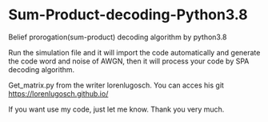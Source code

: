 # Sum-Product-decoding-Python3.8
Belief prorogation(sum-product) decoding algorithm by python3.8 

Run the simulation file and it will import the code automatically and generate the code word and noise of AWGN, then it will 
process your code by SPA decoding algorithm.

Get_matrix.py from the writer lorenlugosch.
You can acces his git
https://lorenlugosch.github.io/


If you want use my code, just let me know. Thank you very much.
